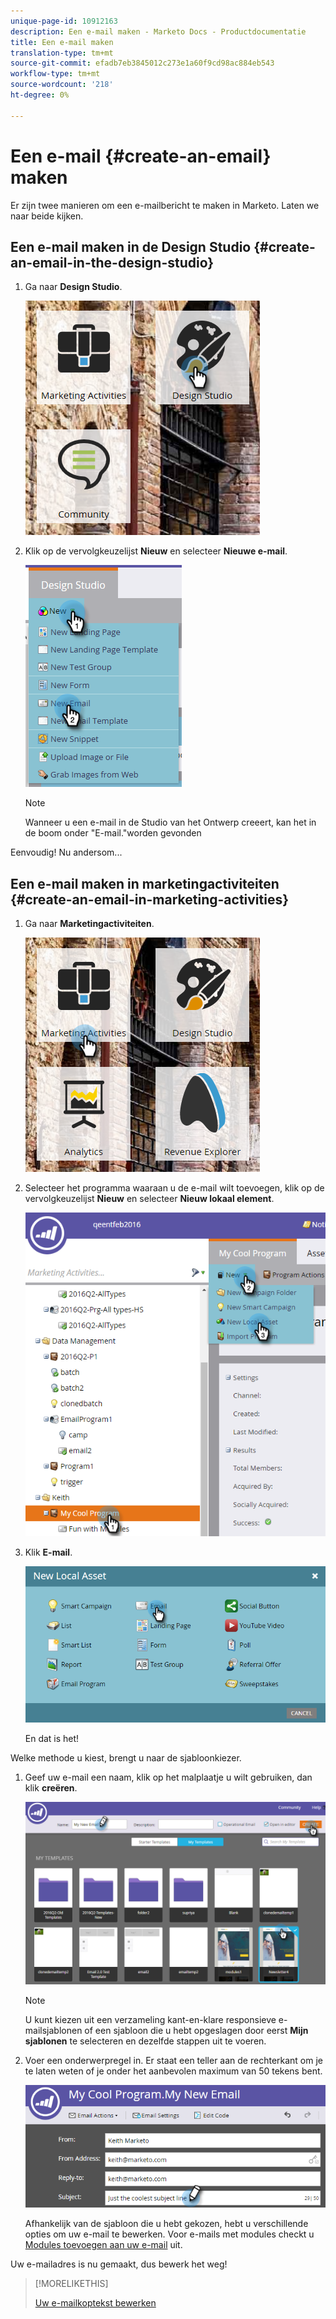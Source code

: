 ```yaml
---
unique-page-id: 10912163
description: Een e-mail maken - Marketo Docs - Productdocumentatie
title: Een e-mail maken
translation-type: tm+mt
source-git-commit: efadb7eb3845012c273e1a60f9cd98ac884eb543
workflow-type: tm+mt
source-wordcount: '218'
ht-degree: 0%

---
```



# Een e-mail {#create-an-email} maken

Er zijn twee manieren om een e-mailbericht te maken in Marketo. Laten we naar beide kijken.

## Een e-mail maken in de Design Studio {#create-an-email-in-the-design-studio}

1. Ga naar **Design Studio**.

   ![](assets/one-4.png)

1. Klik op de vervolgkeuzelijst **Nieuw** en selecteer **Nieuwe e-mail**.

   ![](assets/two-4.png)

   >[!NOTE]
   >
   >Wanneer u een e-mail in de Studio van het Ontwerp creeert, kan het in de boom onder &quot;E-mail.&quot;worden gevonden

Eenvoudig! Nu andersom...

## Een e-mail maken in marketingactiviteiten {#create-an-email-in-marketing-activities}

1. Ga naar **Marketingactiviteiten**.

   ![](assets/three-3.png)

1. Selecteer het programma waaraan u de e-mail wilt toevoegen, klik op de vervolgkeuzelijst **Nieuw** en selecteer **Nieuw lokaal element**.

   ![](assets/four-3.png)

1. Klik **E-mail**.

   ![](assets/five-2.png)

   En dat is het!

Welke methode u kiest, brengt u naar de sjabloonkiezer.

1. Geef uw e-mail een naam, klik op het malplaatje u wilt gebruiken, dan klik **creëren**.

   ![](assets/six-2.png)

   >[!NOTE]
   >
   >U kunt kiezen uit een verzameling kant-en-klare responsieve e-mailsjablonen of een sjabloon die u hebt opgeslagen door eerst **Mijn sjablonen** te selecteren en dezelfde stappen uit te voeren.

1. Voer een onderwerpregel in. Er staat een teller aan de rechterkant om je te laten weten of je onder het aanbevolen maximum van 50 tekens bent.

   ![](assets/seven-1.png)

   Afhankelijk van de sjabloon die u hebt gekozen, hebt u verschillende opties om uw e-mail te bewerken. Voor e-mails met modules checkt u [Modules toevoegen aan uw e-mail](/help/marketo/product-docs/email-marketing/general/email-editor-2/add-modules-to-your-email.md) uit.

Uw e-mailadres is nu gemaakt, dus bewerk het weg!

>[!MORELIKETHIS]
>
>[Uw e-mailkoptekst bewerken](edit-your-email-header.md)
